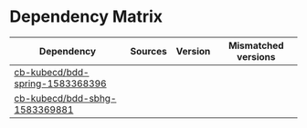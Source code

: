 # Dependency Matrix

Dependency | Sources | Version | Mismatched versions
---------- | ------- | ------- | -------------------
[cb-kubecd/bdd-spring-1583368396](https://github.com/cb-kubecd/bdd-spring-1583368396.git) |  | []() | 
[cb-kubecd/bdd-sbhg-1583369881](https://github.com/cb-kubecd/bdd-sbhg-1583369881.git) |  | []() | 
